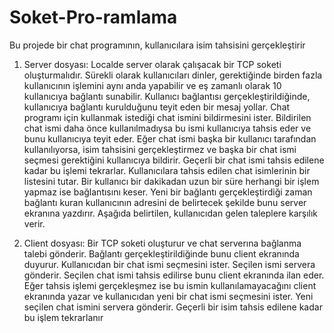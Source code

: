 # Soket-Pro-ramlama
Bu projede bir chat programının, kullanıcılara isim tahsisini gerçekleştirir

1. Server dosyası: Localde server olarak çalışacak bir TCP soketi oluşturmalıdır. Sürekli olarak 
kullanıcıları dinler, gerektiğinde birden fazla kullanıcının işlemini aynı anda yapabilir ve eş zamanlı 
olarak 10 kullanıcıya bağlantı sunabilir. Kullanıcı bağlantısı gerçekleştirildiğinde, kullanıcıya 
bağlantı kurulduğunu teyit eden bir mesaj yollar. Chat programı için kullanmak istediği chat ismini 
bildirmesini ister. Bildirilen chat ismi daha önce kullanılmadıysa bu ismi kullanıcıya tahsis eder ve 
bunu kullanıcıya teyit eder. Eğer chat ismi başka bir kullanıcı tarafından kullanılıyorsa, isim 
tahsisini gerçekleştirmez ve başka bir chat ismi seçmesi gerektiğini kullanıcıya bildirir. Geçerli bir 
chat ismi tahsis edilene kadar bu işlemi tekrarlar. Kullanıcılara tahsis edilen chat isimlerinin bir 
listesini tutar. Bir kullanıcı bir dakikadan uzun bir süre herhangi bir işlem yapmaz ise bağlantısını 
keser. Yeni bir bağlantı gerçekleştirdiği zaman bağlantı kuran kullanıcının adresini de belirtecek 
şekilde bunu server ekranına yazdırır. Aşağıda belirtilen, kullanıcıdan gelen taleplere karşılık verir.

2. Client dosyası: Bir TCP soketi oluşturur ve chat serverına bağlanma talebi gönderir. Bağlantı 
gerçekleştirildiğinde bunu client ekranında duyurur. Kullanıcıdan bir chat ismi seçmesini ister. 
Seçilen ismi servera gönderir. Seçilen chat ismi tahsis edilirse bunu client ekranında ilan eder. Eğer 
tahsis işlemi gerçekleşmez ise bu ismin kullanılamayacağını client ekranında yazar ve kullanıcıdan 
yeni bir chat ismi seçmesini ister. Yeni seçilen chat ismini servera gönderir. Geçerli bir isim tahsis 
edilene kadar bu işlem tekrarlanır

